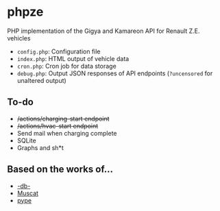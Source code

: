 # phpze
PHP implementation of the Gigya and Kamareon API for Renault Z.E. vehicles

* `config.php`: Configuration file
* `index.php`: HTML output of vehicle data
* `cron.php`: Cron job for data storage
* `debug.php`: Output JSON responses of API endpoints (`?uncensored` for unaltered output)

## To-do
* ~~/actions/charging-start endpoint~~
* ~~/actions/hvac-start endpoint~~
* Send mail when charging complete
* SQLite
* Graphs and sh*t

## Based on the works of…
* [-db-](https://www.goingelectric.de/forum/memberlist.php?mode=viewprofile&u=26446)
* [Muscat](https://muscatoxblog.blogspot.com/2019/07/delving-into-renaults-new-api.html)
* [pype](https://github.com/jamesremuscat/pyze)
